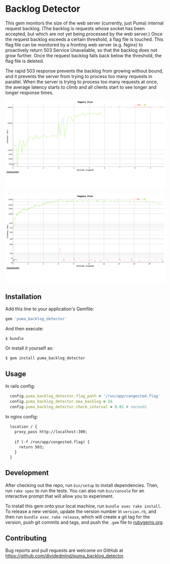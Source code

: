 # Backlog Detector

This gem monitors the size of the web server (currently, just Puma) internal request backlog. (The backlog is requests whose socket has been accepted, but which are not yet being processed by the web server.) Once the request backlog exceeds a certain threshold, a flag file is touched. This flag file can be monitored by a fronting web server (e.g. Nginx) to proactively return 503 Service Unavailable, so that the backlog does not grow further. Once the request backlog falls back below the threshold, the flag file is deleted.

The rapid 503 response prevents the backlog from growing without bound, and it prevents the server from trying to process too many requests in parallel. When the server is trying to process too many requests at once, the average latency starts to climb and all clients start to see longer and longer response times.


![Before backlog reporter](./doc/images/before_backlog.png)

![After backlog reporter](./doc/images/after_backlog.png)

## Installation

Add this line to your application's Gemfile:

```ruby
gem 'puma_backlog_detector'
```

And then execute:

    $ bundle

Or install it yourself as:

    $ gem install puma_backlog_detector

## Usage

In rails config:

```ruby
  config.puma_backlog_detector.flag_path = '/run/app/congested.flag'
  config.puma_backlog_detector.max_backlog = 16
  config.puma_backlog_detector.check_interval = 0.01 # seconds
```

In nginx config:

```
  location / {
    proxy_pass http://localhost:300;

    if (-f /run/app/congested.flag) {
      return 503;
    }
  }
```

## Development

After checking out the repo, run `bin/setup` to install dependencies. Then, run `rake spec` to run the tests. You can also run `bin/console` for an interactive prompt that will allow you to experiment.

To install this gem onto your local machine, run `bundle exec rake install`. To release a new version, update the version number in `version.rb`, and then run `bundle exec rake release`, which will create a git tag for the version, push git commits and tags, and push the `.gem` file to [rubygems.org](https://rubygems.org).

## Contributing

Bug reports and pull requests are welcome on GitHub at https://github.com/dividedmind/puma_backlog_detector.

